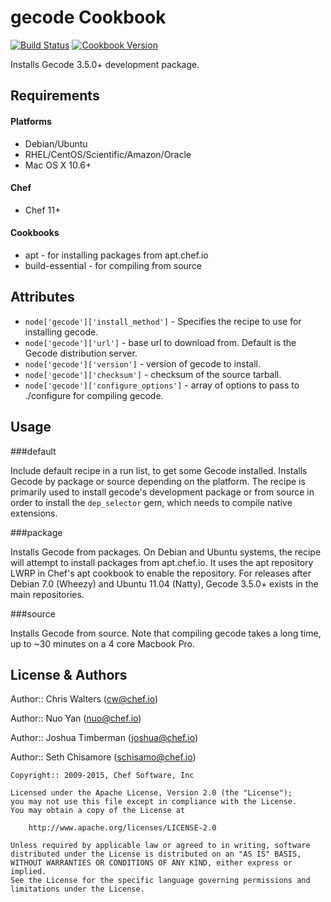 gecode Cookbook
===============

[![Build Status](https://travis-ci.org/chef-cookbooks/gecode.svg?branch=master)](http://travis-ci.org/chef-cookbooks/gecode)
[![Cookbook Version](https://img.shields.io/cookbook/v/gecode.svg)](https://supermarket.chef.io/cookbooks/gecode)


Installs Gecode 3.5.0+ development package.

Requirements
------------
#### Platforms
- Debian/Ubuntu
- RHEL/CentOS/Scientific/Amazon/Oracle
- Mac OS X 10.6+

#### Chef
- Chef 11+

#### Cookbooks

* apt - for installing packages from apt.chef.io
* build-essential - for compiling from source

Attributes
----------

* `node['gecode']['install_method']` - Specifies the recipe to use for installing gecode.
* `node['gecode']['url']` - base url to download from. Default is the Gecode distribution server.
* `node['gecode']['version']` - version of gecode to install.
* `node['gecode']['checksum']` - checksum of the source tarball.
* `node['gecode']['configure_options']` - array of options to pass to ./configure for compiling gecode.

Usage
-----

###default

Include default recipe in a run list, to get some Gecode installed. Installs Gecode by package or source depending on the platform. The recipe is primarily used to install gecode's development package or from source in order to install the `dep_selector` gem, which needs to compile native extensions.

###package

Installs Gecode from packages.  On Debian and Ubuntu systems, the recipe will attempt to install packages from apt.chef.io. It uses the apt repository LWRP in Chef's apt cookbook to enable the repository.  For releases after Debian 7.0 (Wheezy) and Ubuntu 11.04 (Natty), Gecode 3.5.0+ exists in the main repositories.

###source

Installs Gecode from source.  Note that compiling gecode takes a long time, up to ~30 minutes on a 4 core Macbook Pro.

License & Authors
-----------------

Author:: Chris Walters (<cw@chef.io>)

Author:: Nuo Yan (<nuo@chef.io>)

Author:: Joshua Timberman (<joshua@chef.io>)

Author:: Seth Chisamore (<schisamo@chef.io>)

```text
Copyright:: 2009-2015, Chef Software, Inc

Licensed under the Apache License, Version 2.0 (the "License");
you may not use this file except in compliance with the License.
You may obtain a copy of the License at

    http://www.apache.org/licenses/LICENSE-2.0

Unless required by applicable law or agreed to in writing, software
distributed under the License is distributed on an "AS IS" BASIS,
WITHOUT WARRANTIES OR CONDITIONS OF ANY KIND, either express or implied.
See the License for the specific language governing permissions and
limitations under the License.
```
